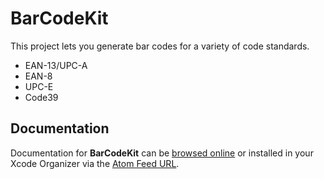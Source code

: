 BarCodeKit
==========

This project lets you generate bar codes for a variety of code standards.

- EAN-13/UPC-A
- EAN-8
- UPC-E
- Code39

Documentation
-------------

Documentation for **BarCodeKit** can be [browsed online](https://docs.cocoanetics.com/BarCodeKit) or installed in your Xcode Organizer via the [Atom Feed URL](https://docs.cocoanetics.com/BarCodeKit/BarCodeKit.atom).